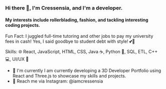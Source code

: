 ### Hi there 👋, I'm Cressensia, and I'm a developer. 
#### My interests include rollerblading, fashion, and tackling interesting coding projects.
Fun Fact: I juggled full-time tutoring and other jobs to pay my university fees in cash! Yes, I said goodbye to student debt with style! 💕💫

Skills: 🌐 React, JavaScript, HTML, CSS, Java ☕, Python 🐍, SQL, ETL, C++ 💻, UI/UX 🎨

- 🥳 I'm currently I am currently developing a 3D Developer Portfolio using React and Three.js to showcase my skills and projects.
- 📩 Reach me via Instagram: @iamcressensia



